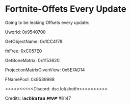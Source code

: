 # Fortnite-Offets Every Update
Going to be leaking Offsets every update:

Uworld: 0x9540700  

GetObjectName: 0x1CC4178  

fnFree: 0xC057E0

GetBoneMatrix: 0x1153620     
                                                                                                                                                   
ProjectionMatrixGivenView: 0x5E7AD14

FNamePool: 0x9539988


<<<<<<<<<<Discord: dsc.lol/shotfn>>>>>>>>>>

Credits:
!𝙖𝙘𝙝𝙠𝙖𝙩𝙖𝙖 𝙈𝙑𝙋
#8147


